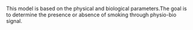 This model is based on the physical and biological parameters.The goal is to determine the presence or absence of smoking through physio-bio signal.
